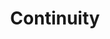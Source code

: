 ---
title: Continuity
description: In this guide we will learn how to evaluate rate of change, domain and range of functions in Calculus. 
slug: /continuity
tags:
  - Calculus Continuity Notes
  - Calculus Continuity
  - Calculus iiNotes Continuity
  - Calculus Continuity Guide
  - Calculus
  - Continuity
  
sidebar_position: 5

---